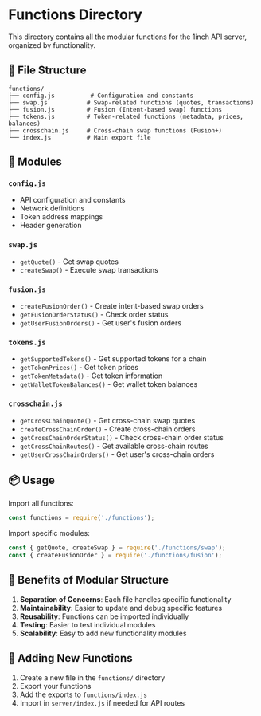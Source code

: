 # Functions Directory

This directory contains all the modular functions for the 1inch API server, organized by functionality.

## 📁 File Structure

```
functions/
├── config.js          # Configuration and constants
├── swap.js           # Swap-related functions (quotes, transactions)
├── fusion.js         # Fusion (Intent-based swap) functions
├── tokens.js         # Token-related functions (metadata, prices, balances)
├── crosschain.js     # Cross-chain swap functions (Fusion+)
└── index.js          # Main export file
```

## 🔧 Modules

### `config.js`
- API configuration and constants
- Network definitions
- Token address mappings
- Header generation

### `swap.js`
- `getQuote()` - Get swap quotes
- `createSwap()` - Execute swap transactions

### `fusion.js`
- `createFusionOrder()` - Create intent-based swap orders
- `getFusionOrderStatus()` - Check order status
- `getUserFusionOrders()` - Get user's fusion orders

### `tokens.js`
- `getSupportedTokens()` - Get supported tokens for a chain
- `getTokenPrices()` - Get token prices
- `getTokenMetadata()` - Get token information
- `getWalletTokenBalances()` - Get wallet token balances

### `crosschain.js`
- `getCrossChainQuote()` - Get cross-chain swap quotes
- `createCrossChainOrder()` - Create cross-chain orders
- `getCrossChainOrderStatus()` - Check cross-chain order status
- `getCrossChainRoutes()` - Get available cross-chain routes
- `getUserCrossChainOrders()` - Get user's cross-chain orders

## 📦 Usage

Import all functions:
```javascript
const functions = require('./functions');
```

Import specific modules:
```javascript
const { getQuote, createSwap } = require('./functions/swap');
const { createFusionOrder } = require('./functions/fusion');
```

## 🔄 Benefits of Modular Structure

1. **Separation of Concerns**: Each file handles specific functionality
2. **Maintainability**: Easier to update and debug specific features
3. **Reusability**: Functions can be imported individually
4. **Testing**: Easier to test individual modules
5. **Scalability**: Easy to add new functionality modules

## 🚀 Adding New Functions

1. Create a new file in the `functions/` directory
2. Export your functions
3. Add the exports to `functions/index.js`
4. Import in `server/index.js` if needed for API routes 